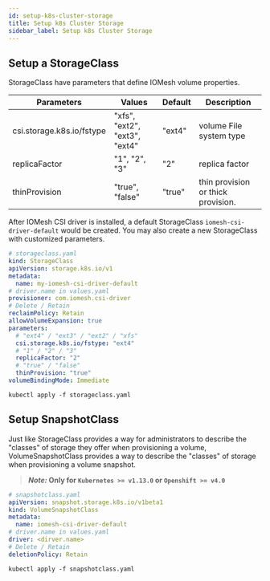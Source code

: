 ```yaml
---
id: setup-k8s-cluster-storage
title: Setup k8s Cluster Storage
sidebar_label: Setup k8s Cluster Storage
---
```


## Setup a StorageClass

StorageClass have parameters that define IOMesh volume properties.

| Parameters                | Values                        | Default | Description                        |
| ------------------------- | ----------------------------- | ------- | ---------------------------------- |
| csi.storage.k8s.io/fstype | "xfs", "ext2", "ext3", "ext4" | "ext4"  | volume File system type            |
| replicaFactor             | "1", "2", "3"                 | "2"     | replica factor                     |
| thinProvision             | "true", "false"               | "true"  | thin provision or thick provision. |

After IOMesh CSI driver is installed, a default StorageClass `iomesh-csi-driver-default` would be created. You may also create a new StorageClass with customized parameters.


```yaml
# storageclass.yaml
kind: StorageClass
apiVersion: storage.k8s.io/v1
metadata:
  name: my-iomesh-csi-driver-default
# driver.name in values.yaml
provisioner: com.iomesh.csi-driver
# Delete / Retain
reclaimPolicy: Retain
allowVolumeExpansion: true
parameters:
  # "ext4" / "ext3" / "ext2" / "xfs"
  csi.storage.k8s.io/fstype: "ext4"
  # "1" / "2" / "3"
  replicaFactor: "2"
  # "true" / "false"
  thinProvision: "true"
volumeBindingMode: Immediate
```

```shell
kubectl apply -f storageclass.yaml
```

## Setup SnapshotClass

Just like StorageClass provides a way for administrators to describe the "classes" of storage they offer when provisioning a volume, VolumeSnapshotClass provides a way to describe the "classes" of storage when provisioning a volume snapshot.

> **_Note:_ Only for `Kubernetes >= v1.13.0` or `Openshift >= v4.0`**

```yaml
# snapshotclass.yaml
apiVersion: snapshot.storage.k8s.io/v1beta1
kind: VolumeSnapshotClass
metadata:
  name: iomesh-csi-driver-default
# driver.name in values.yaml
driver: <dirver.name>
# Delete / Retain
deletionPolicy: Retain
```

```shell
kubectl apply -f snapshotclass.yaml
```
